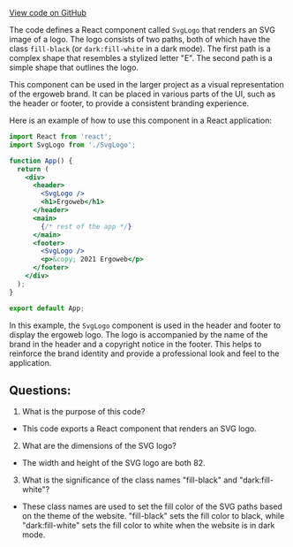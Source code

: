 [View code on GitHub](https://github.com/ergoplatform/ergoweb/components/icons/Logo.js)

The code defines a React component called `SvgLogo` that renders an SVG image of a logo. The logo consists of two paths, both of which have the class `fill-black` (or `dark:fill-white` in a dark mode). The first path is a complex shape that resembles a stylized letter "E". The second path is a simple shape that outlines the logo.

This component can be used in the larger project as a visual representation of the ergoweb brand. It can be placed in various parts of the UI, such as the header or footer, to provide a consistent branding experience. 

Here is an example of how to use this component in a React application:

```jsx
import React from 'react';
import SvgLogo from './SvgLogo';

function App() {
  return (
    <div>
      <header>
        <SvgLogo />
        <h1>Ergoweb</h1>
      </header>
      <main>
        {/* rest of the app */}
      </main>
      <footer>
        <SvgLogo />
        <p>&copy; 2021 Ergoweb</p>
      </footer>
    </div>
  );
}

export default App;
```

In this example, the `SvgLogo` component is used in the header and footer to display the ergoweb logo. The logo is accompanied by the name of the brand in the header and a copyright notice in the footer. This helps to reinforce the brand identity and provide a professional look and feel to the application.
## Questions: 
 1. What is the purpose of this code?
- This code exports a React component that renders an SVG logo.

2. What are the dimensions of the SVG logo?
- The width and height of the SVG logo are both 82.

3. What is the significance of the class names "fill-black" and "dark:fill-white"?
- These class names are used to set the fill color of the SVG paths based on the theme of the website. "fill-black" sets the fill color to black, while "dark:fill-white" sets the fill color to white when the website is in dark mode.